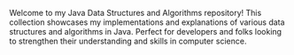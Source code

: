Welcome to my Java Data Structures and Algorithms repository! This collection showcases my implementations and explanations of various data structures and algorithms in Java. Perfect for developers and folks looking to strengthen their understanding and skills in computer science.
